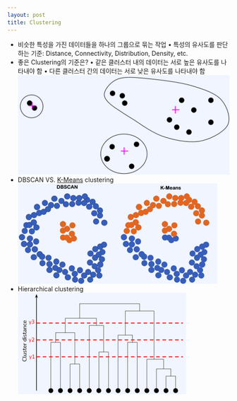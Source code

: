 ```yaml
---
layout: post
title: Clustering
---
```



- 비슷한 특성을 가진 데이터들을 하나의 그룹으로 묶는 작업 
    • 특성의 유사도를 판단하는 기준: Distance, Connectivity, Distribution, Density, etc.
-  좋은 Clustering의 기준은? 
    • 같은 클러스터 내의 데이터는 서로 높은 유사도를 나타내야 함 
    • 다른 클러스터 간의 데이터는 서로 낮은 유사도를 나타내야 함
    ![image](https://github.com/code7ssage/code7ssage.github.io/blob/master/assets/attached%20file/Pasted%20image%2020240103142852.png?raw=true)
- DBSCAN VS. [K-Means](https://code7ssage.github.io/K-Means/) clustering
     ![image](https://github.com/code7ssage/code7ssage.github.io/blob/master/assets/attached%20file/Pasted%20image%2020240103142925.png?raw=true)
- Hierarchical clustering
     ![image](https://github.com/code7ssage/code7ssage.github.io/blob/master/assets/attached%20file/Pasted%20image%2020240103142959.png?raw=true)
